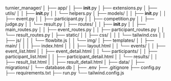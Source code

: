 turnier_manager/
│
├── app/
│   ├── __init__.py
│   ├── extensions.py
│   ├── utils/
│   │   ├── __init__.py
│   │   └── helpers.py
│   ├── models/
│   │   ├── __init__.py
│   │   ├── event.py
│   │   ├── participant.py
│   │   ├── competition.py
│   │   ├── judge.py
│   │   └── result.py
│   ├── routes/
│   │   ├── __init__.py
│   │   ├── main_routes.py
│   │   ├── event_routes.py
│   │   ├── participant_routes.py
│   │   └── result_routes.py
│   ├── static/
│   │   ├── css/
│   │   │   └── tailwind.css
│   │   ├── js/
│   │   │   └── flowbite.js
│   │   └── img/
│   ├── templates/
│   │   ├── main/
│   │   │   ├── index.html
│   │   │   ├── layout.html
│   │   └── events/
│   │       ├── event_list.html
│   │       ├── event_detail.html
│   │   └── participants/
│   │       ├── participant_list.html
│   │       ├── participant_detail.html
│   │   └── results/
│   │       ├── result_list.html
│   │       ├── result_detail.html
│   ├── data/
│       ├── migrations/
│       └── database.db
│
├── .env
├── .gitignore
├── config.py
├── requirements.txt
├── run.py
└── tailwind.config.js
